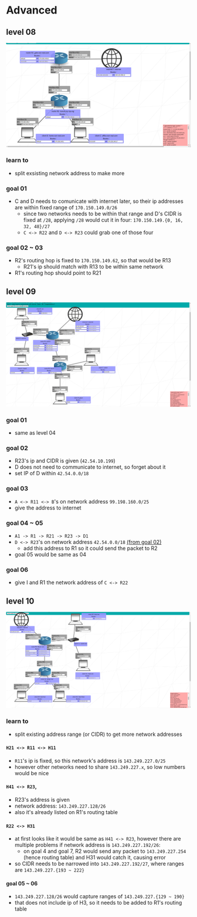 # Advanced

## level 08
![](../img/08.png)

### learn to
- split exsisting network address to make more

### goal 01
- C and D needs to comunicate with internet later, so their ip addresses are within fixed range of `170.150.149.0/26`
  - since two networks needs to be within that range and D's CIDR is fixed at `/28`, applying `/28` would cut it in four: `170.150.149.{0, 16, 32, 48}/27`
  - `C <-> R22` and `D <-> R23` could grab one of those four

### goal 02 ~ 03
- R2's routing hop is fixed to `170.150.149.62`, so that would be R13
  - R21's ip should match with R13 to be within same network
- R1's routing hop should point to R21

## level 09
![](../img/09.png)

### goal 01
- same as level 04

### goal 02
- R23's ip and CIDR is given (`42.54.10.199`)
- D does not need to communicate to internet, so forget about it
- set IP of D within `42.54.0.0/18`

### goal 03
- `A <-> R11 <-> B`'s on network address `99.198.160.0/25`
- give the address to internet

### goal 04 ~ 05
- `A1 -> R1 -> R21 -> R23 -> D1`
- `D <-> R23`'s on network address `42.54.0.0/18` [(from goal 02)](#goal-02)
  - add this address to R1 so it could send the packet to R2
- goal 05 would be same as 04
### goal 06
- give I and R1 the network address of `C <-> R22`

## level 10
![](../img/10.png)
### learn to
- split existing address range (or CIDR) to get more network addresses

#### `H21 <-> R11 <-> H11`
- `R11`'s ip is fixed, so this network's address is `143.249.227.0/25`
- however other networks need to share `143.249.227.x`, so low numbers would be nice

#### `H41 <-> R23`,
- R23's address is given
- network address: `143.249.227.128/26`
- also it's already listed on R1's routing table

#### `R22 <-> H31`
- at first looks like it would be same as `H41 <-> R23`, however there are multiple problems if network address is `143.249.227.192/26`:
  - on goal 4 and goal 7, R2 would send any packet to `143.249.227.254` (hence routing table) and H31 would catch it, causing error
- so CIDR needs to be narrowed into `143.249.227.192/27`, where ranges are `143.249.227.{193 ~ 222}`

#### goal 05 ~ 06
- `143.249.227.128/26` would capture ranges of `143.249.227.{129 ~ 190}`
- that does not include ip of H3, so it needs to be added to R1's routing table
